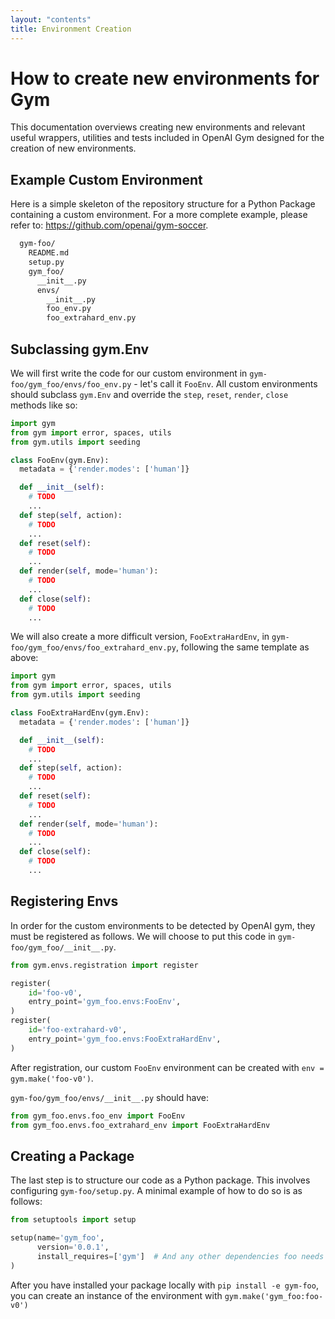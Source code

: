 ```yaml
---
layout: "contents"
title: Environment Creation
---
```

# How to create new environments for Gym

This documentation overviews creating new environments and relevant useful wrappers, utilities and tests included in OpenAI Gym designed for the creation of new environments.

## Example Custom Environment

Here is a simple skeleton of the repository structure for a Python Package containing a custom environment. For a more complete example, please refer to: https://github.com/openai/gym-soccer.

```sh
  gym-foo/
    README.md
    setup.py
    gym_foo/
      __init__.py
      envs/
        __init__.py
        foo_env.py
        foo_extrahard_env.py
  ```

## Subclassing gym.Env

We will first write the code for our custom environment in `gym-foo/gym_foo/envs/foo_env.py` - let's call it `FooEnv`. All custom environments should subclass `gym.Env` and override the `step`, `reset`, `render`, `close`  methods like so:

  ```python
  import gym
  from gym import error, spaces, utils
  from gym.utils import seeding

  class FooEnv(gym.Env):
    metadata = {'render.modes': ['human']}

    def __init__(self):
      # TODO
      ...
    def step(self, action):
      # TODO
      ...
    def reset(self):
      # TODO
      ...
    def render(self, mode='human'):
      # TODO
      ...
    def close(self):
      # TODO
      ...
  ```

We will also create a more difficult version, `FooExtraHardEnv`, in `gym-foo/gym_foo/envs/foo_extrahard_env.py`, following the same template as above: 
  ```python
  import gym
  from gym import error, spaces, utils
  from gym.utils import seeding

  class FooExtraHardEnv(gym.Env):
    metadata = {'render.modes': ['human']}

    def __init__(self):
      # TODO
      ...
    def step(self, action):
      # TODO
      ...
    def reset(self):
      # TODO
      ...
    def render(self, mode='human'):
      # TODO
      ...
    def close(self):
      # TODO
      ...
  ```

## Registering Envs

In order for the custom environments to be detected by OpenAI gym, they must be registered as follows. We will choose to put this code in `gym-foo/gym_foo/__init__.py`. 
  ```python
  from gym.envs.registration import register

  register(
      id='foo-v0',
      entry_point='gym_foo.envs:FooEnv',
  )
  register(
      id='foo-extrahard-v0',
      entry_point='gym_foo.envs:FooExtraHardEnv',
  )
  ```

After registration, our custom `FooEnv` environment can be created with `env = gym.make('foo-v0')`. 

`gym-foo/gym_foo/envs/__init__.py` should have:
  ```python
  from gym_foo.envs.foo_env import FooEnv
  from gym_foo.envs.foo_extrahard_env import FooExtraHardEnv
  ```

## Creating a Package

The last step is to structure our code as a Python package. This involves configuring `gym-foo/setup.py`. A minimal example of how to do so is as follows: 

  ```python
  from setuptools import setup

  setup(name='gym_foo',
        version='0.0.1',
        install_requires=['gym']  # And any other dependencies foo needs
  )
  ```
  
After you have installed your package locally with `pip install -e gym-foo`, you can create an instance of the environment with `gym.make('gym_foo:foo-v0')`
